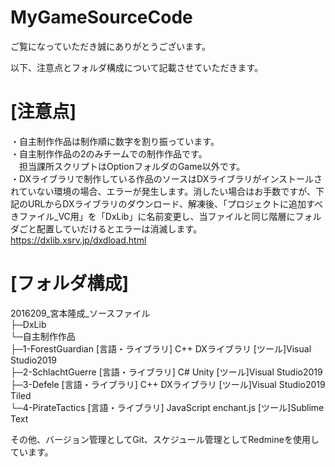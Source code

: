 # MyGameSourceCode
ご覧になっていただき誠にありがとうございます。

以下、注意点とフォルダ構成について記載させていただきます。

# [注意点]
・自主制作作品は制作順に数字を割り振っています。  
・自主制作作品の2のみチームでの制作作品です。  
　担当課所スクリプトはOptionフォルダのGame以外です。  
・DXライブラリで制作している作品のソースはDXライブラリがインストールされていない環境の場合、エラーが発生します。消したい場合はお手数ですが、下記のURLからDXライブラリのダウンロード、解凍後、「プロジェクトに追加すべきファイル_VC用」を「DxLib」に名前変更し、当ファイルと同じ階層にフォルダごと配置していだけるとエラーは消滅します。  
https://dxlib.xsrv.jp/dxdload.html  

# [フォルダ構成]
2016209_宮本隆成_ソースファイル  
├─DxLib  
└─自主制作作品  
    ├─1-ForestGuardian            [言語・ライブラリ] C++ DXライブラリ      [ツール]Visual Studio2019  
    ├─2-SchlachtGuerre            [言語・ライブラリ] C# Unity              [ツール]Visual Studio2019  
    ├─3-Defele                    [言語・ライブラリ] C++ DXライブラリ      [ツール]Visual Studio2019 Tiled  
    └─4-PirateTactics             [言語・ライブラリ] JavaScript enchant.js [ツール]Sublime Text   

その他、バージョン管理としてGit、スケジュール管理としてRedmineを使用しています。  